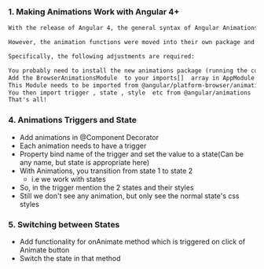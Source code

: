 ### 1. Making Animations Work with Angular 4+

```txt
With the release of Angular 4, the general syntax of Angular Animations didn't change. 

However, the animation functions were moved into their own package and you now also need to add a special module to your imports[]  array in the AppModule.

Specifically, the following adjustments are required:

You probably need to install the new animations package (running the command never hurts): npm install --save @angular/animations 
Add the BrowserAnimationsModule  to your imports[]  array in AppModule
This Module needs to be imported from @angular/platform-browser/animations'  => import { BrowserAnimationsModule } from '@angular/platform-browser/animations'  (in the AppModule!)
You then import trigger , state , style  etc from @angular/animations  instead of @angular/core 
That's all!
```

### 4. Animations Triggers and State

* Add animations in @Component Decorator
* Each animation needs to have a trigger
* Property bind name of the trigger and set the value to a state(Can be any name, but state is appropriate here)
* With Animations, you transition from state 1 to state 2
  * i.e we work with states
* So, in the trigger mention the 2 states and their styles
* Still we don't see any animation, but only see the normal state's css styles

### 5. Switching between States

* Add functionality for onAnimate method which is triggered on click of Animate button
* Switch the state in that method